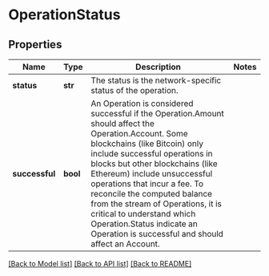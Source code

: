 # OperationStatus

## Properties
Name | Type | Description | Notes
------------ | ------------- | ------------- | -------------
**status** | **str** | The status is the network-specific status of the operation. | 
**successful** | **bool** | An Operation is considered successful if the Operation.Amount should affect the Operation.Account. Some blockchains (like Bitcoin) only include successful operations in blocks but other blockchains (like Ethereum) include unsuccessful operations that incur a fee. To reconcile the computed balance from the stream of Operations, it is critical to understand which Operation.Status indicate an Operation is successful and should affect an Account. | 

[[Back to Model list]](../README.md#documentation-for-models) [[Back to API list]](../README.md#documentation-for-api-endpoints) [[Back to README]](../README.md)

